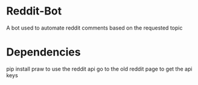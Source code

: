 # Reddit-Bot
 A bot used to automate reddit comments based on the requested topic
 
# Dependencies
pip install praw to use the reddit api
go to the old reddit page to get the api keys



